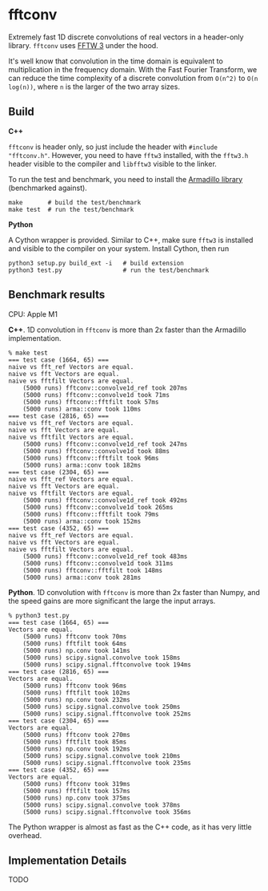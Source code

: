 # fftconv

Extremely fast 1D discrete convolutions of real vectors in a header-only library. `fftconv` uses [FFTW 3](http://www.fftw.org/) under the hood.

It's well know that convolution in the time domain is equivalent to multiplication in the frequency domain. With the Fast Fourier Transform, we can reduce the time complexity of a discrete convolution from `O(n^2)` to `O(n log(n))`, where `n` is the larger of the two array sizes.


## Build

**C++**

`fftconv` is header only, so just include the header with `#include "fftconv.h"`. However, you need to have `fftw3` installed, with the `fftw3.h` header visible to the compiler and `libfftw3` visible to the linker.

To run the test and benchmark, you need to install the [Armadillo library](http://arma.sourceforge.net/) (benchmarked against).

```
make       # build the test/benchmark
make test  # run the test/benchmark
```

**Python**

A Cython wrapper is provided. Similar to C++, make sure `fftw3` is installed and visible to the compiler on your system. Install Cython, then run 

```
python3 setup.py build_ext -i   # build extension
python3 test.py                 # run the test/benchmark
```

## Benchmark results

CPU: Apple M1

**C++**. 1D convolution in `fftconv` is more than 2x faster than the Armadillo implementation.

```
% make test
=== test case (1664, 65) ===
naive vs fft_ref Vectors are equal.
naive vs fft Vectors are equal.
naive vs fftfilt Vectors are equal.
    (5000 runs) fftconv::convolve1d_ref took 207ms
    (5000 runs) fftconv::convolve1d took 71ms
    (5000 runs) fftconv::fftfilt took 57ms
    (5000 runs) arma::conv took 110ms
=== test case (2816, 65) ===
naive vs fft_ref Vectors are equal.
naive vs fft Vectors are equal.
naive vs fftfilt Vectors are equal.
    (5000 runs) fftconv::convolve1d_ref took 247ms
    (5000 runs) fftconv::convolve1d took 88ms
    (5000 runs) fftconv::fftfilt took 96ms
    (5000 runs) arma::conv took 182ms
=== test case (2304, 65) ===
naive vs fft_ref Vectors are equal.
naive vs fft Vectors are equal.
naive vs fftfilt Vectors are equal.
    (5000 runs) fftconv::convolve1d_ref took 492ms
    (5000 runs) fftconv::convolve1d took 265ms
    (5000 runs) fftconv::fftfilt took 79ms
    (5000 runs) arma::conv took 152ms
=== test case (4352, 65) ===
naive vs fft_ref Vectors are equal.
naive vs fft Vectors are equal.
naive vs fftfilt Vectors are equal.
    (5000 runs) fftconv::convolve1d_ref took 483ms
    (5000 runs) fftconv::convolve1d took 311ms
    (5000 runs) fftconv::fftfilt took 148ms
    (5000 runs) arma::conv took 281ms
```

**Python**. 1D convolution with `fftconv` is more than 2x faster than Numpy, and the speed gains are more significant the large the input arrays.

```
% python3 test.py
=== test case (1664, 65) ===
Vectors are equal.
    (5000 runs) fftconv took 70ms
    (5000 runs) fftfilt took 64ms
    (5000 runs) np.conv took 141ms
    (5000 runs) scipy.signal.convolve took 158ms
    (5000 runs) scipy.signal.fftconvolve took 194ms
=== test case (2816, 65) ===
Vectors are equal.
    (5000 runs) fftconv took 96ms
    (5000 runs) fftfilt took 102ms
    (5000 runs) np.conv took 232ms
    (5000 runs) scipy.signal.convolve took 250ms
    (5000 runs) scipy.signal.fftconvolve took 252ms
=== test case (2304, 65) ===
Vectors are equal.
    (5000 runs) fftconv took 270ms
    (5000 runs) fftfilt took 85ms
    (5000 runs) np.conv took 192ms
    (5000 runs) scipy.signal.convolve took 210ms
    (5000 runs) scipy.signal.fftconvolve took 235ms
=== test case (4352, 65) ===
Vectors are equal.
    (5000 runs) fftconv took 319ms
    (5000 runs) fftfilt took 157ms
    (5000 runs) np.conv took 375ms
    (5000 runs) scipy.signal.convolve took 378ms
    (5000 runs) scipy.signal.fftconvolve took 356ms
```

The Python wrapper is almost as fast as the C++ code, as it has very little overhead.

## Implementation Details

TODO
